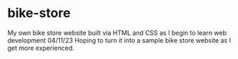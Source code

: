 # bike-store
My own bike store website built via HTML and CSS as I begin to learn web development 04/11/23
Hoping to turn it into a sample bike store website as I get more experienced. 